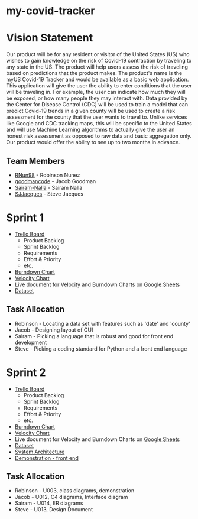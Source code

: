 # my-covid-tracker

# Vision Statement
Our product will be for any resident or visitor of the United States (US) who wishes to gain knowledge on the risk of Covid-19 contraction by traveling to any state in the US. The product will help users assess the risk of traveling based on predictions that the product makes. The product's name is the myUS Covid-19 Tracker and would be available as a basic web application. This application will give the user the ability to enter conditions that the user will be traveling in. For example, the user can indicate how much they will be exposed, or how many people they may interact with. Data provided by the Center for Disease Control (CDC) will be used to train a model that can predict Covid-19 trends in a given county will be used to create a risk assessment for the county that the user wants to travel to. Unlike services like Google and CDC tracking maps, this will be specific to the United States and will use Machine Learning algorithms to actually give the user an honest risk assessment as opposed to raw data and basic aggregation only. Our product would offer the ability to see up to two months in advance.

## Team Members
- [RNun98](https://github.com/RNun98) - Robinson Nunez
- [goodmancode](https://github.com/goodmancode) - Jacob Goodman
- [Sairam-Nalla](https://github.com/Sairam-Nalla) - Sairam Nalla
- [SJJacques](https://github.com/SJJacques) - Steve Jacques

# Sprint 1
- [Trello Board](https://trello.com/b/3QTsLqqv/myflorida-covid-tracker)
    - Product Backlog
    - Sprint Backlog
    - Requirements
    - Effort & Priority
    - etc.
- [Burndown Chart](https://github.com/goodmancode/myflorida-covid-tracker/blob/main/artifacts/sprint_1/burndown_chart.png)
- [Velocity Chart](https://github.com/goodmancode/myflorida-covid-tracker/blob/main/artifacts/sprint_1/velocity_chart.png)
- Live document for Velocity and Burndown Charts on [Google Sheets](https://docs.google.com/spreadsheets/d/e/2PACX-1vQt66GjR-ZmbCdLRKrfZVDMOkI8WkiyewuhxiB8_Nrhcyi6Q8tfzCom80mU3BLDxfCw0S9t5fkJ6O6N/pubhtml)
- [Dataset](https://open-fdoh.hub.arcgis.com/datasets/florida-covid19-cases-by-county/data?geometry=-103.457%2C23.602%2C-63.247%2C36.843)

## Task Allocation
- Robinson - Locating a data set with features such as 'date' and 'county' 
- Jacob - Designing layout of GUI
- Sairam - Picking a language that is robust and good for front end development
- Steve - Picking a coding standard for Python and a front end language

# Sprint 2
- [Trello Board](https://trello.com/b/3QTsLqqv/myflorida-covid-tracker)
    - Product Backlog
    - Sprint Backlog
    - Requirements
    - Effort & Priority
    - etc.
- [Burndown Chart](https://github.com/goodmancode/myflorida-covid-tracker/tree/main/artifacts/sprint_2/burndown_chart.png)
- [Velocity Chart](https://github.com/goodmancode/myflorida-covid-tracker/blob/main/artifacts/sprint_2/velocity_chart.png)
- Live document for Velocity and Burndown Charts on [Google Sheets](https://docs.google.com/spreadsheets/d/e/2PACX-1vQt66GjR-ZmbCdLRKrfZVDMOkI8WkiyewuhxiB8_Nrhcyi6Q8tfzCom80mU3BLDxfCw0S9t5fkJ6O6N/pubhtml)
- [Dataset](https://github.com/goodmancode/myflorida-covid-tracker/tree/main/model)
- [System Architecture](https://github.com/goodmancode/myflorida-covid-tracker/tree/main/artifacts/sprint_2/architecture)
- [Demonstration - front end](https://youtu.be/MD-0LkAnhnc)

## Task Allocation
- Robinson - U003, class diagrams, demonstration
- Jacob - U012, C4 diagrams, Interface diagram
- Sairam - U014, ER diagrams
- Steve - U013, Design Document
